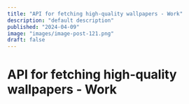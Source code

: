 ```yaml
---
title: "API for fetching high-quality wallpapers - Work"
description: "default description"
published: "2024-04-09"
image: "images/image-post-121.png"
draft: false
---
```


# API for fetching high-quality wallpapers - Work
